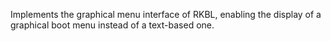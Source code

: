 Implements the graphical menu interface of RKBL, enabling the display of a
graphical boot menu instead of a text-based one.
